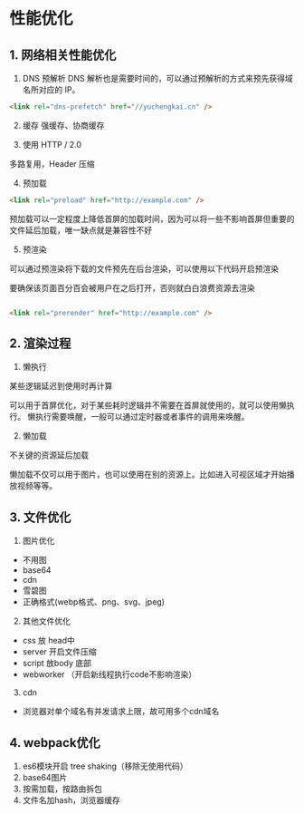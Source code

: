 # 性能优化

## 1. 网络相关性能优化
1. DNS 预解析
DNS 解析也是需要时间的，可以通过预解析的方式来预先获得域名所对应的 IP。

```html
<link rel="dns-prefetch" href="//yuchengkai.cn" />

```

2. 缓存
强缓存、协商缓存

3. 使用 HTTP / 2.0

多路复用，Header 压缩

4. 预加载

```html
<link rel="preload" href="http://example.com" />

```

预加载可以一定程度上降低首屏的加载时间，因为可以将一些不影响首屏但重要的文件延后加载，唯一缺点就是兼容性不好


5. 预渲染

可以通过预渲染将下载的文件预先在后台渲染，可以使用以下代码开启预渲染

要确保该页面百分百会被用户在之后打开，否则就白白浪费资源去渲染

```html

<link rel="prerender" href="http://example.com" />
```

## 2. 渲染过程


1. 懒执行

某些逻辑延迟到使用时再计算

可以用于首屏优化，对于某些耗时逻辑并不需要在首屏就使用的，就可以使用懒执行。
懒执行需要唤醒，一般可以通过定时器或者事件的调用来唤醒。

2. 懒加载

不关键的资源延后加载

懒加载不仅可以用于图片，也可以使用在别的资源上。比如进入可视区域才开始播放视频等等。



## 3. 文件优化

1. 图片优化
  - 不用图
  - base64
  - cdn
  - 雪碧图
  - 正确格式(webp格式、png、svg、jpeg)

2. 其他文件优化
  - css 放 head中
  - server 开启文件压缩
  - script 放body 底部
  - webworker  （开启新线程执行code不影响渲染）

3. cdn
  - 浏览器对单个域名有并发请求上限，故可用多个cdn域名


## 4. webpack优化
1. es6模块开启 tree shaking（移除无使用代码）
2. base64图片
3. 按需加载，按路由拆包
4. 文件名加hash，浏览器缓存